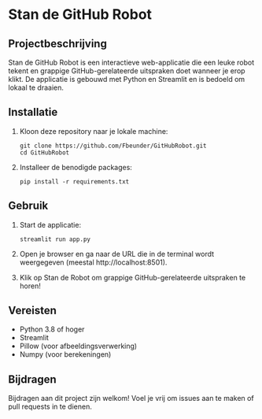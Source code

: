 # Stan de GitHub Robot

## Projectbeschrijving
Stan de GitHub Robot is een interactieve web-applicatie die een leuke robot tekent en grappige GitHub-gerelateerde uitspraken doet wanneer je erop klikt. De applicatie is gebouwd met Python en Streamlit en is bedoeld om lokaal te draaien.

## Installatie
1. Kloon deze repository naar je lokale machine:
   ```
   git clone https://github.com/Fbeunder/GitHubRobot.git
   cd GitHubRobot
   ```

2. Installeer de benodigde packages:
   ```
   pip install -r requirements.txt
   ```

## Gebruik
1. Start de applicatie:
   ```
   streamlit run app.py
   ```

2. Open je browser en ga naar de URL die in de terminal wordt weergegeven (meestal http://localhost:8501).

3. Klik op Stan de Robot om grappige GitHub-gerelateerde uitspraken te horen!

## Vereisten
- Python 3.8 of hoger
- Streamlit
- Pillow (voor afbeeldingsverwerking)
- Numpy (voor berekeningen)

## Bijdragen
Bijdragen aan dit project zijn welkom! Voel je vrij om issues aan te maken of pull requests in te dienen.